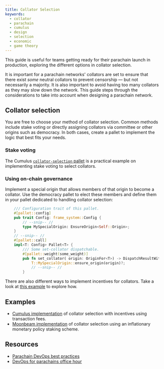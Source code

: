 ```yaml
---
title: Collator Selection
keywords:
  - collator
  - parachain
  - cumulus
  - design
  - selection
  - economic
  - game theory
---
```


This guide is useful for teams getting ready for their parachain launch in production, exploring the different options in collator selection.

It is important for a parachain networks' collators are set to ensure that there exist _some_ neutral collators to prevent censorship &mdash; but not necessarily a majority. 
It is also important to avoid having too many collators as they may slow down the network. 
This guide steps through the considerations to take into account when designing a parachain network.

## Collator selection

You are free to choose your method of collator selection. 
Common methods include stake voting or directly assigning collators via committee or other origins such as democracy. 
In both cases, create a pallet to implement the logic that best fits your needs.

### Stake voting

The Cumulus [`collator-selection` pallet](https://github.com/paritytech/cumulus/blob/master/pallets/collator-selection/src/lib.rs) is a practical example on implementing stake voting to select collators.

### Using on-chain governance

Implement a special origin that allows members of that origin to become a collator. Use the
democracy pallet to elect these members and define them in your pallet dedicated to handling
collator selection:

```rust
    /// Configuration trait of this pallet.
	#[pallet::config]
	pub trait Config: frame_system::Config {
        // --snip-- //
        type MySpecialOrigin: EnsureOrigin<Self::Origin>;
    }
    // --snip-- //
    #[pallet::call]
	impl<T: Config> Pallet<T> {
		/// Some set-collator dispatchable.
		#[pallet::weight(some_weight)]
		pub fn set_collator( origin: OriginFor<T>) -> DispatchResultWithPostInfo {
            T::MySpecialOrigin::ensure_origin(origin)?;
            // --snip-- //
        }
```

There are also different ways to implement incentives for collators. 
Take a look at [this example](https://github.com/PureStake/moonbeam/blob/master/pallets/parachain-staking/src/lib.rs) to explore how.

## Examples

- [Cumulus implementation](https://github.com/paritytech/cumulus/blob/master/pallets/collator-selection/src/lib.rs)
  of collator selection with incentives using transaction fees.
- [Moonbeam implementation](https://github.com/PureStake/moonbeam/blob/master/pallets/parachain-staking/src/lib.rs)
  of collator selection using an inflationary monetary policy staking scheme.

## Resources

- [Parachain DevOps best practices](https://gist.github.com/lovelaced/cddc1c7234b883ee37e71cf4a1d63cac)
- [DevOps for parachains office hour](https://drive.google.com/file/d/1-nQ_SI2XK6vxPQvORWuv68Yj0UDz5FrO/view)
